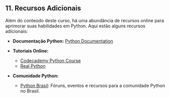 ## 11. Recursos Adicionais

Além do conteúdo deste curso, há uma abundância de recursos online para aprimorar suas habilidades em Python. Aqui estão alguns recursos adicionais:

- **Documentação Python:** [Python Documentation](https://docs.python.org/3/)

- **Tutoriais Online:**
  - [Codecademy Python Course](https://www.codecademy.com/learn/learn-python)
  - [Real Python](https://realpython.com/)

- **Comunidade Python:**
  - [Python Brasil](https://python.org.br/): Fóruns, eventos e recursos para a comunidade Python no Brasil.
